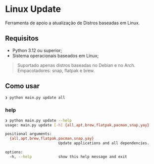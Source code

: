 # Linux Update
Ferramenta de apoio a atualização de Distros baseadas em Linux.

## Requisitos
- Python 3.12 ou superior;
- Sistema operacionais baseados em Linux;
> Suportado apenas distros baseadas no Debian e no Arch.   
> Empacotadores: snap, flatpak e brew.

## Como usar
```sh
❯ python main.py update all
```

### help
```sh
❯ python main.py update --help 
usage: main.py update [-h] {all,apt,brew,flatpak,pacman,snap,yay}

positional arguments:
  {all,apt,brew,flatpak,pacman,snap,yay}
                        Update applications and all dependencies.

options:
  -h, --help            show this help message and exit
```